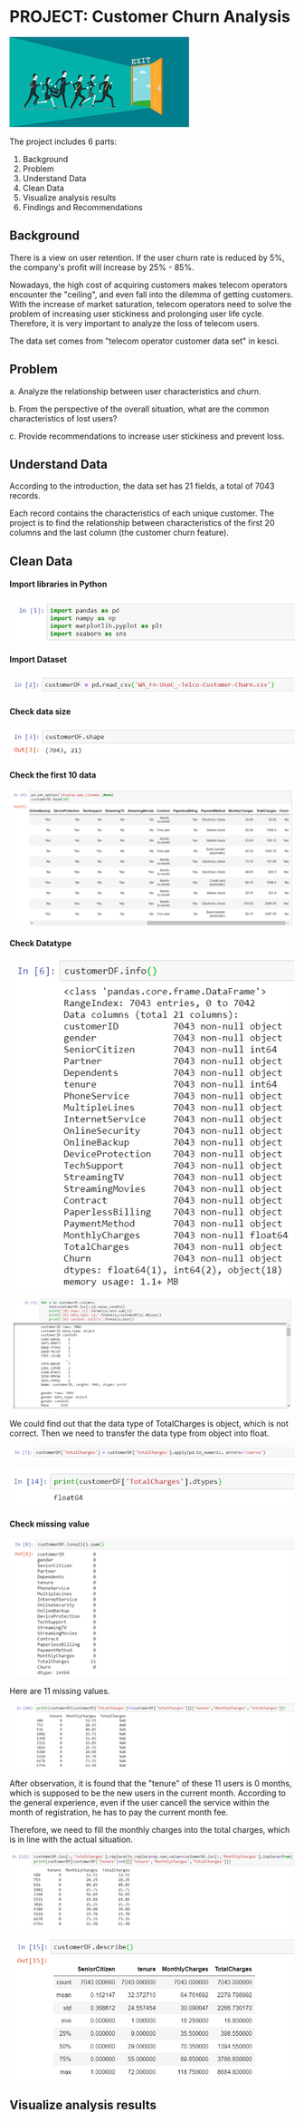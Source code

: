 # PROJECT: Customer Churn Analysis 
![cus-1](https://github.com/sichensong-99/Analysis-Projects/blob/master/Pics/cus-1.jpg)

The project includes 6 parts: 
1. Background
2. Problem
3. Understand Data
4. Clean Data
5. Visualize analysis results
6. Findings and Recommendations

## Background
There is a view on user retention. If the user churn rate is reduced by 5%, the company's profit will increase by 25% - 85%.

Nowadays, the high cost of acquiring customers makes telecom operators encounter the "ceiling", and even fall into the dilemma of getting customers. With the increase of market saturation, telecom operators need to solve the problem of increasing user stickiness and prolonging user life cycle. Therefore, it is very important to analyze the loss of telecom users. 

The data set comes from "telecom operator customer data set" in kesci.

## Problem
a. Analyze the relationship between user characteristics and churn. 

b. From the perspective of the overall situation, what are the common characteristics of lost users? 

c. Provide recommendations to increase user stickiness and prevent loss.

## Understand Data

According to the introduction, the data set has 21 fields, a total of 7043 records. 

Each record contains the characteristics of each unique customer. The project is to find the relationship between characteristics of the first 20 columns and the last column (the customer churn feature).

## Clean Data
#### Import libraries in Python

![cus-2](https://github.com/sichensong-99/Analysis-Projects/blob/master/Pics/cus-2.png)

#### Import Dataset

![cus-3](https://github.com/sichensong-99/Analysis-Projects/blob/master/Pics/cus-3.png)

#### Check data size

![cus-4](https://github.com/sichensong-99/Analysis-Projects/blob/master/Pics/cus-4.png)

#### Check the first 10 data

![cus-5](https://github.com/sichensong-99/Analysis-Projects/blob/master/Pics/cus-5.png)

#### Check Datatype
![cus-6](https://github.com/sichensong-99/Analysis-Projects/blob/master/Pics/cus-6.png)

![cus-7](https://github.com/sichensong-99/Analysis-Projects/blob/master/Pics/cus-7.png)

We could find out that the data type of TotalCharges is object, which is not correct. Then we need to transfer the data type from object into float.

![cus-8](https://github.com/sichensong-99/Analysis-Projects/blob/master/Pics/cus-8.png)

![cus-12](https://github.com/sichensong-99/Analysis-Projects/blob/master/Pics/cus-12.png)

#### Check missing value
![cus-9](https://github.com/sichensong-99/Analysis-Projects/blob/master/Pics/cus-9.png)

Here are 11 missing values.

![cus-10](https://github.com/sichensong-99/Analysis-Projects/blob/master/Pics/cus-10.png)

After observation, it is found that the "tenure" of these 11 users is 0 months, which is supposed to be the new users in the current month. According to the general experience, even if the user cancell the service within the month of registration, he has to pay the current month fee. 

Therefore, we need to fill the monthly charges into the total charges, which is in line with the actual situation.

![cus-11](https://github.com/sichensong-99/Analysis-Projects/blob/master/Pics/cus-11.png)

![cus-13](https://github.com/sichensong-99/Analysis-Projects/blob/master/Pics/cus-13.png)

## Visualize analysis results


